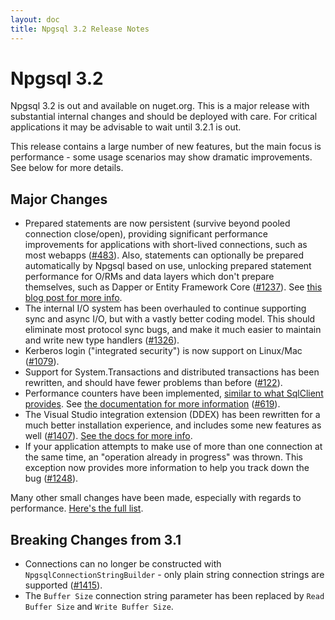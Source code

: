 ```yaml
---
layout: doc
title: Npgsql 3.2 Release Notes
---
```


# Npgsql 3.2

Npgsql 3.2 is out and available on nuget.org. This is a major release with substantial internal changes and should be deployed with care. For critical applications it may be advisable to wait until 3.2.1 is out.

This release contains a large number of new features, but the main focus is performance - some usage scenarios may show dramatic improvements. See below for more details.

## Major Changes

* Prepared statements are now persistent (survive beyond pooled connection close/open), providing significant performance improvements for applications with short-lived connections, such as most webapps ([#483](https://github.com/npgsql/npgsql/issues/483)). Also, statements can optionally be prepared automatically by Npgsql based on use, unlocking prepared statement performance for O/RMs and data layers which don't prepare themselves, such as Dapper or Entity Framework Core ([#1237](https://github.com/npgsql/npgsql/issues/1237)). See [this blog post for more info](http://www.roji.org/prepared-statements-in-npgsql-3-2).
* The internal I/O system has been overhauled to continue supporting sync and async I/O, but with a vastly better coding model. This should eliminate most protocol sync bugs, and make it much easier to maintain and write new type handlers ([#1326](https://github.com/npgsql/npgsql/issues/1326)).
* Kerberos login ("integrated security") is now support on Linux/Mac ([#1079](https://github.com/npgsql/npgsql/issues/1079)).
* Support for System.Transactions and distributed transactions has been rewritten, and should have fewer problems than before ([#122](https://github.com/npgsql/npgsql/issues/122)).
* Performance counters have been implemented, [similar to what SqlClient provides](https://msdn.microsoft.com/en-us/library/ms254503(v=vs.110).aspx). See [the documentation for more information](../performance.md#performance-counters) ([#619](https://github.com/npgsql/npgsql/issues/619)).
* The Visual Studio integration extension (DDEX) has been rewritten for a much better installation experience, and includes some new features as well ([#1407](https://github.com/npgsql/npgsql/issues/1407)). [See the docs for more info](../ddex.md).
* If your application attempts to make use of more than one connection at the same time, an "operation already in progress" was thrown. This exception now provides more information to help you track down the bug ([#1248](https://github.com/npgsql/npgsql/issues/1248)).

Many other small changes have been made, especially with regards to performance. [Here's the full list](https://github.com/npgsql/npgsql/milestone/24?closed=1).

## Breaking Changes from 3.1

* Connections can no longer be constructed with `NpgsqlConnectionStringBuilder` - only plain string connection strings are supported ([#1415](https://github.com/npgsql/npgsql/issues/1415)).
* The `Buffer Size` connection string parameter has been replaced by `Read Buffer Size` and `Write Buffer Size`.
